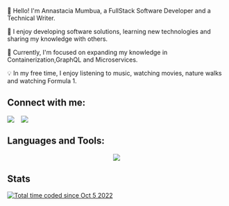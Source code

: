 👋 Hello! I'm Annastacia Mumbua, a FullStack Software Developer and a Technical Writer.

🚀 I enjoy developing software solutions, learning new technologies and sharing my knowledge with others.

🌱 Currently, I'm focused on expanding my knowledge in Containerization,GraphQL and Microservices.

💡 In my free time, I enjoy listening to music, watching movies, nature walks and watching Formula 1.

## Connect with me:
<!-- Linked In -->
<div align="left" style="display: flex;  gap: 1rem;">
  <a href="https://www.linkedin.com/in/annastacia-mumbua/">
    <img src="https://skillicons.dev/icons?i=linkedin" />
  </a>
  <!-- Dev.to -->
  <a href="https://dev.to/anne46">
    <img src="https://skillicons.dev/icons?i=devto" />
  </a>
</div>

## Languages and Tools:
<p align="center">
    <img  src="https://skillicons.dev/icons?i=rails,ruby,js,react,nextjs,redux,jquery,postgres,sqlite,firebase,postman,css,saas,tailwind,bootstrap,git,github,heroku,figma,ai,xd,ps" />
</p>


## Stats
<a href="https://wakatime.com/@37c99f27-dee9-4b2b-96e1-4fe54e91875f"><img src="https://wakatime.com/badge/user/37c99f27-dee9-4b2b-96e1-4fe54e91875f.svg" alt="Total time coded since Oct 5 2022" /></a>


